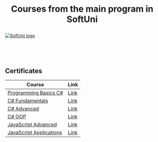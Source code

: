# <p align="center"> Courses from the main program in SoftUni <p>

<a href="https://softuni.bg/trainings/courses" rel="Courses">  ![SoftUni logo][logo] <a/>

[logo]: http://innovationstarterbox.bg/wp-content/uploads/2016/05/Softuni_logo_trasparent.png "Logo Title Text 2"

<br/>
<br/>
<br/>

<h2> Certificates </h2>

|**Course**|**Link**| 
|---|---|
|<a href="https://softuni.bg/trainings/2896/programming-basics-with-c-sharp-april-2020" > Programming Basics C# </a> |<a href="https://softuni.bg/certificates/details/82659/c98660c5"> Link</a> |
|<a href="https://softuni.bg/trainings/3135/csharp-fundamentals-september-2020"> C# Fundamentals </a>| <a href="https://softuni.bg/certificates/details/96553/98d72202"> Link</a> |
|<a href=https://softuni.bg/trainings/3210/csharp-advanced-january-2021> C# Advanced </a>| <a href=https://softuni.bg/certificates/details/98118/0a863e86> Link</a> |
|<a href=https://softuni.bg/trainings/3214/csharp-oop-february-2021/internal> C# OOP </a>| <a href=https://softuni.bg/certificates/details/104257/42230f43> Link</a> |
|<a href=https://softuni.bg/trainings/3347/js-advanced-may-2021/internal> JavaScript Advanced </a>| <a href=https://softuni.bg/certificates/details/108165/a7af54d8> Link</a> |
|<a href=https://softuni.bg/trainings/3348/js-applications-june-2021/internal> JavaScript Applications </a>| <a href=https://softuni.bg/certificates/details/110275/9df57956> Link</a> |
